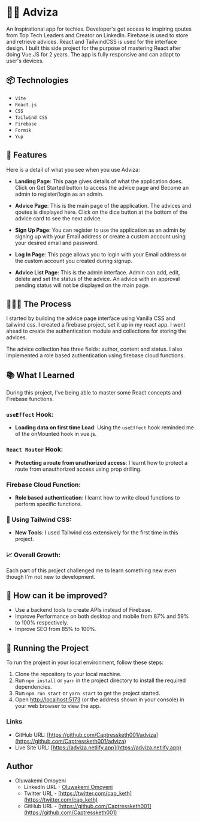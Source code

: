 # 🥷🏽 Adviza

An Inspirational app for techies. Developer's get access to inspiring qoutes from Top Tech Leaders and Creator on LinkedIn. Firebase is used to store and retrieve advices. React and TailwindCSS is used for the interface design. I built this side project for the purpose of mastering React after doing Vue.JS for 2 years. The app is fully responsive and can adapt to user's devices. 

## 📦 Technologies

- `Vite`
- `React.js`
- `CSS`
- `Tailwind CSS`
- `Firebase`
- `Formik`
- `Yup`

## 🦄 Features

Here is a detail of what you see when you use Adviza:

- **Landing Page**: This page gives details of what the application does. Click on Get Started button to access the advice page and Become an admin to register/login as an admin.

- **Advice Page**: This is the main page of the application. The advices and qoutes is displayed here. Click on the dice button at the bottom of the advice card to see the next advice.

- **Sign Up Page**: You can register to use the application as an admin by signing up with your Email address or create a custom account using your desired email and password.

- **Log In Page**: This page allows you to login with your Email address or the custom account you created during signup.

- **Advice List Page**: This is the admin interface. Admin can add, edit, delete and set the status of the advice. An advice with an approval pending status will not be displayed on the main page.


## 👩🏽‍🍳 The Process

I started by building the advice page interface using Vanilla CSS and tailwind css. I created a firebase project, set it up in my react app. I went ahead to create the authentication module and collections for storing the advices. 

The advice collection has three fields: author, content and status. I also implemented a role based authentication using firebase cloud functions.

## 📚 What I Learned

During this project, I've being able to master some React concepts and Firebase functions.

###  `useEffect` Hook:

- **Loading data on first time Load**: Using the `useEffect` hook reminded me of the onMounted hook in vue.js.

###  `React Router` Hook:

- **Protecting a route from unathorized access**: I learnt how to protect a route from unauthorized access using prop drilling.

###  Firebase Cloud Function:

- **Role based authentication**: I learnt how to write cloud functions to perform specific functions.

### 🎨 Using Tailwind CSS:

- **New Tools**: I used Tailwind css extensively for the first time in this project.


### 📈 Overall Growth:

Each part of this project challenged me to learn something new even though I'm not new to development.

## 💭 How can it be improved?

- Use a backend tools to create APIs instead of Firebase.
- Improve Performance on both desktop and mobile from 87% and 59% to 100% respectively.
- Improve SEO from 85% to 100%.

## 🚦 Running the Project

To run the project in your local environment, follow these steps:

1. Clone the repository to your local machine.
2. Run `npm install` or `yarn` in the project directory to install the required dependencies.
3. Run `npm run start` or `yarn start` to get the project started.
4. Open [http://localhost:5173](http://localhost:5173) (or the address shown in your console) in your web browser to view the app.


### Links

- GitHub URL: [https://github.com/Captressketh001/adviza](https://github.com/Captressketh001/adviza)
- Live Site URL: [https://adviza.netlify.app](https://adviza.netlify.app)

## Author

- Oluwakemi Omoyeni
    - LinkedIn URL - [Oluwakemi Omoyeni](https://www.linkedin.com/in/oluwakemi-omoyeni/)
    - Twitter URL - [https://twitter.com/cap_keth](https://twitter.com/cap_keth)
    - GitHub URL - [https://github.com/Captressketh001](https://github.com/Captressketh001)



